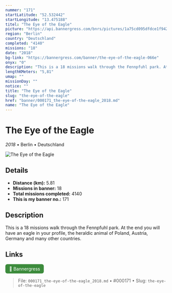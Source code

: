 ```yaml
---
nummer: "171"
startLatitude: "52.532442"
startLongitude: "13.475188"
titel: "The Eye of the Eagle"
picture: "https://api.bannergress.com/bnrs/pictures/1a75cd095dfdce1f94228ffe2e5b2130"
region: "Berlin"
country: "Deutschland"
completed: "4140"
missions: "18"
date: "2018"
bg-link: "https://bannergress.com/banner/the-eye-of-the-eagle-066e"
onyx: "0"
description: "This is a 18 missions walk through the Fennpfuhl park. At the end you will have an eagle in your profile, the heraldic animal of Poland, Austria, Germany and many other countries."
lengthKMeters: "5,81"
umap: ""
missionDay: ""
notice: ""
title: "The Eye of the Eagle"
slug: "the-eye-of-the-eagle"
href: "banner/000171_the-eye-of-the-eagle_2018.md"
name: "The Eye of the Eagle"
---
```

# The Eye of the Eagle

*2018* • Berlin • Deutschland

![The Eye of the Eagle](https://api.bannergress.com/bnrs/pictures/1a75cd095dfdce1f94228ffe2e5b2130)



## Details
- **Distance (km):** 5.81
- **Missions in banner:** 18
- **Total missions completed:** 4140
- **This is my banner no.:** 171



## Description
This is a 18 missions walk through the Fennpfuhl park. At the end you will have an eagle in your profile, the heraldic animal of Poland, Austria, Germany and many other countries.



## Links
<a href="https://bannergress.com/banner/the-eye-of-the-eagle-066e" target="_blank" style="display:inline-block;margin-right:8px;padding:6px 12px;background:#3c8b3c;color:#fff;text-decoration:none;border-radius:6px;">🔗 Bannergress</a>



> File: `000171_the-eye-of-the-eagle_2018.md`
> • #000171
> • Slug: `the-eye-of-the-eagle`
